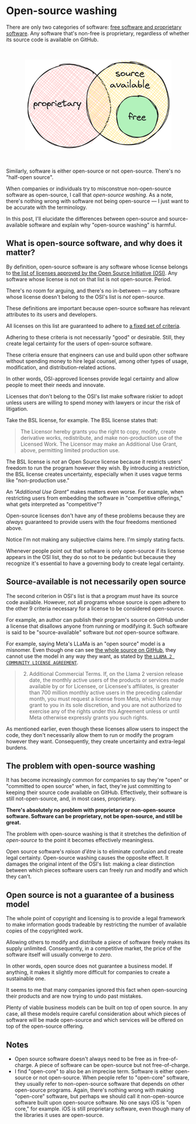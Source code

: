 # Open-source washing

There are only two categories of software: [free software and proprietary software](https://www.gnu.org/philosophy/categories.en.html#ProprietarySoftware). Any software that's non-free is proprietary, regardless of whether its source code is available on GitHub.

<br />
<p align="center">
  <picture>
    <source width="400px" media="(prefers-color-scheme: dark)" srcset="./img/source-available-is-not-open-source/free-dark.png">
    <source width="400px" media="(prefers-color-scheme: light)" srcset="./img/source-available-is-not-open-source/free.png">
    <img width="400px" alt="source-available sets" src="./img/source-available-is-not-open-source/free.png">
  </picture>
</p>
<br />

Similarly, software is either open-source or not open-source. There's no "half-open source".

When companies or individuals try to misconstrue non-open-source software as open-source, I call that _open-source washing_. As a note, there's nothing wrong with software not being open-source — I just want to be accurate with the terminology.

In this post, I'll elucidate the differences between open-source and source-available software and explain why "open-source washing" is harmful.

## What is open-source software, and why does it matter?

By definition, open-source software is any software whose license belongs to [the list of licenses approved by the Open Source Initiative (OSI)](https://opensource.org/licenses/). Any software whose license is not on that list is not open-source. Period.

There's no room for arguing, and there's no in-between — any software whose license doesn't belong to the OSI's list is _not_ open-source.

These definitions are important because open-source software has relevant attributes to its users and developers.

All licenses on this list are guaranteed to adhere to [a fixed set of criteria](https://opensource.org/osd/).

Adhering to these criteria is not necessarily "good" or desirable. Still, they create legal certainty for the users of open-source software.

These criteria ensure that engineers can use and build upon other software without spending money to hire legal counsel, among other types of usage, modification, and distribution-related actions.

In other words, OSI-approved licenses provide legal certainty and allow people to meet their needs and innovate.

Licenses that don't belong to the OSI's list make software riskier to adopt unless users are willing to spend money with lawyers or incur the risk of litigation.

Take the BSL license, for example. The BSL license states that:

> The Licensor hereby grants you the right to copy, modify, create derivative works, redistribute, and make non-production use of the Licensed Work. The Licensor may make an Additional Use Grant, above, permitting limited production use.

The BSL license is _not_ an Open Source license because it restricts users' freedom to run the program however they wish. By introducing a restriction, the BSL license creates uncertainty, especially when it uses vague terms like "non-production use."

An _"Additional Use Grant"_ makes matters even worse. For example, when restricting users from embedding the software in "competitive offerings," what gets interpreted as "competitive"?

Open-source licenses don't have any of these problems because they are _always_ guaranteed to provide users with the four freedoms mentioned above.

Notice I'm not making any subjective claims here. I'm simply stating facts.

Whenever people point out that software is only open-source if its license appears in the OSI list, they do so not to be pedantic but because they recognize it's essential to have a governing body to create legal certainty.

## Source-available is not necessarily open source

The second criterion in OSI's list is that a program _must_ have its source code available. However, not all programs whose source is open adhere to the other 9 criteria necessary for a license to be considered open-source.

For example, an author can publish their program's source on GitHub under a license that disallows anyone from running or modifying it. Such software is said to be "source-available" software but _not_ open-source software.

For example, saying Meta's LLaMa is an "open source" model is a misnomer. Even though one can see [the whole source on GitHub](https://github.com/facebookresearch/llama), they cannot use the model in any way they want, as stated by [the `LLAMA 2 COMMUNITY LICENSE AGREEMENT`](https://github.com/facebookresearch/llama/blob/1a240688810f8036049e8da36b073f63d2ac552c/LICENSE).

> 2. Additional Commercial Terms. If, on the Llama 2 version release date, the monthly active users of the products or services made available by or for Licensee, or Licensee's affiliates, is greater than 700 million monthly active users in the preceding calendar month, you must request a license from Meta, which Meta may grant to you in its sole discretion, and you are not authorized to exercise any of the rights under this Agreement unless or until Meta otherwise expressly grants you such rights.

As mentioned earlier, even though these licenses allow users to inspect the code, they don't necessarily allow them to run or modify the program however they want. Consequently, they create uncertainty and extra-legal burdens.

## The problem with open-source washing

It has become increasingly common for companies to say they're "open" or "committed to open source" when, in fact, they're just committing to keeping their source code available on GitHub. Effectively, their software is still not-open-source, and, in most cases, proprietary.

**There's absolutely no problem with proprietary or non-open-source software. Software can be proprietary, not be open-source, and still be great.**

The problem with open-source washing is that it stretches the definition of _open-source_ to the point it becomes effectively meaningless.

Open source software's _raison d'être_ is to eliminate confusion and create legal certainty. Open-source washing causes the opposite effect. It damages the original intent of the OSI's list: making a clear distinction between which pieces software users can freely run and modify and which they can't.

## Open source is not a guarantee of a business model

The whole point of copyright and licensing is to provide a legal framework to make information goods tradeable by restricting the number of available copies of the copyrighted work.

Allowing others to modify and distribute a piece of software freely makes its supply unlimited. Consequently, in a competitive market, the price of the software itself will usually converge to _zero_.

In other words, open source does not guarantee a business model. If anything, it makes it slightly more difficult for companies to create a sustainable one.

It seems to me that many companies ignored this fact when open-sourcing their products and are now trying to undo past mistakes.

Plenty of viable business models can be built on top of open source. In any case, all these models require careful consideration about which pieces of software will be made open-source and which services will be offered on top of the open-source offering.

## Notes

-   Open source software doesn't always need to be free as in free-of-charge. A piece of software can be open-source but not free-of-charge.
-   I find "open-core" to also be an imprecise term. Software is either open-source or not open-source. When people refer to "open-core" software, they usually refer to non-open-source software that depends on other open-source programs.
    Again, there's nothing wrong with making "open-core" software, but perhaps we should call it non-open-source software built upon open-source software.
    No one says iOS is "open core," for example. iOS is still proprietary software, even though many of the libraries it uses are open-source.
